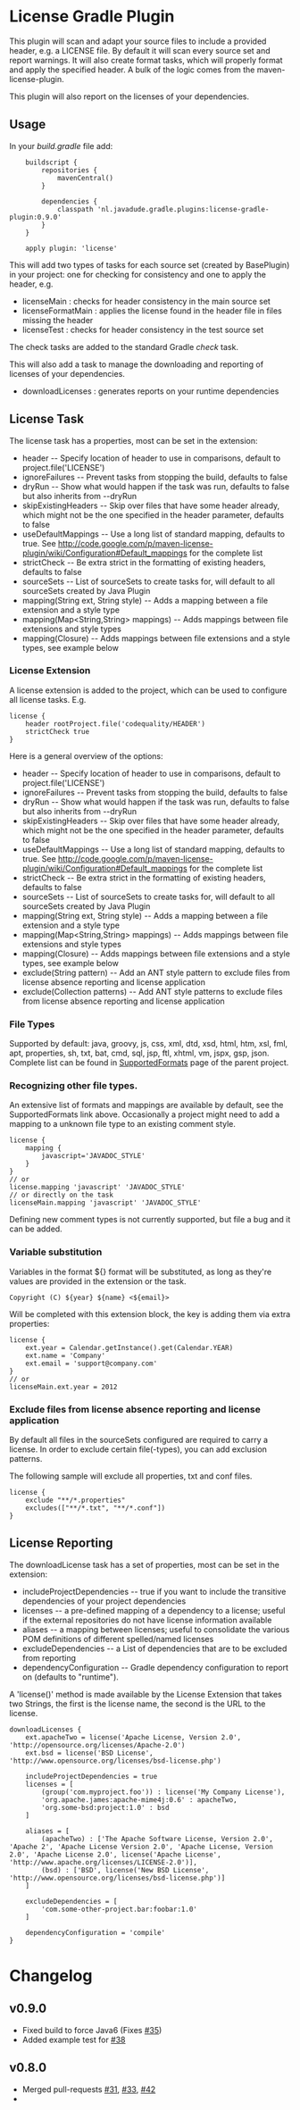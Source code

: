 # License Gradle Plugin
This plugin will scan and adapt your source files to include a provided header, e.g. a LICENSE file.  By default it will scan every source set and report warnings. It will also create format tasks, which will properly format and apply the specified header. A bulk of the logic comes from the maven-license-plugin.

This plugin will also report on the licenses of your dependencies.

## Usage
In your _build.gradle_ file add:

```
    buildscript {
        repositories {
            mavenCentral()
        }

        dependencies {
            classpath 'nl.javadude.gradle.plugins:license-gradle-plugin:0.9.0'
        }
    }

    apply plugin: 'license'
```

This will add two types of tasks for each source set (created by BasePlugin) in your project: one for checking for consistency and one to apply the header, e.g.

- licenseMain        : checks for header consistency in the main source set
- licenseFormatMain  : applies the license found in the header file in files missing the header
- licenseTest        : checks for header consistency in the test source set

The check tasks are added to the standard Gradle _check_ task.

This will also add a task to manage the downloading and reporting of licenses of your dependencies.

- downloadLicenses   : generates reports on your runtime dependencies

## License Task
The license task has a properties, most can be set in the extension:

- header -- Specify location of header to use in comparisons, default to project.file('LICENSE')
- ignoreFailures -- Prevent tasks from stopping the build, defaults to false
- dryRun -- Show what would happen if the task was run, defaults to false but also inherits from --dryRun
- skipExistingHeaders -- Skip over files that have some header already, which might not be the one specified in the header parameter, defaults to false
- useDefaultMappings -- Use a long list of standard mapping, defaults to true. See http://code.google.com/p/maven-license-plugin/wiki/Configuration#Default_mappings for the complete list
- strictCheck -- Be extra strict in the formatting of existing headers, defaults to false
- sourceSets -- List of sourceSets to create tasks for, will default to all sourceSets created by Java Plugin
- mapping(String ext, String style) -- Adds a mapping between a file extension and a style type
- mapping(Map<String,String> mappings) -- Adds mappings between file extensions and style types
- mapping(Closure) -- Adds mappings between file extensions and a style types, see example below

### License Extension
A license extension is added to the project, which can be used to configure all license tasks. E.g.
 
```
license {
    header rootProject.file('codequality/HEADER')
    strictCheck true
}
```

Here is a general overview of the options:

- header -- Specify location of header to use in comparisons, default to project.file('LICENSE')
- ignoreFailures -- Prevent tasks from stopping the build, defaults to false
- dryRun -- Show what would happen if the task was run, defaults to false but also inherits from --dryRun
- skipExistingHeaders -- Skip over files that have some header already, which might not be the one specified in the header parameter, defaults to false
- useDefaultMappings -- Use a long list of standard mapping, defaults to true. See http://code.google.com/p/maven-license-plugin/wiki/Configuration#Default_mappings for the complete list
- strictCheck -- Be extra strict in the formatting of existing headers, defaults to false
- sourceSets -- List of sourceSets to create tasks for, will default to all sourceSets created by Java Plugin
- mapping(String ext, String style) -- Adds a mapping between a file extension and a style type
- mapping(Map<String,String> mappings) -- Adds mappings between file extensions and style types
- mapping(Closure) -- Adds mappings between file extensions and a style types, see example below
- exclude(String pattern) -- Add an ANT style pattern to exclude files from license absence reporting and license application
- exclude(Collection<String> patterns) -- Add ANT style patterns to exclude files from license absence reporting and license application

### File Types
Supported by default: java, groovy, js, css, xml, dtd, xsd, html, htm, xsl, fml, apt, properties, sh, txt, bat, cmd, sql, jsp, ftl, xhtml, vm, jspx, gsp, json. Complete list can be found in <a href="http://code.google.com/p/maven-license-plugin/wiki/SupportedFormats">SupportedFormats</a> page of the parent project.

### Recognizing other file types.
An extensive list of formats and mappings are available by default, see the SupportedFormats link above. Occasionally a project might need to add a mapping to a unknown file type to an existing comment style.

```
license {
    mapping {
        javascript='JAVADOC_STYLE'
    }
}
// or
license.mapping 'javascript' 'JAVADOC_STYLE'
// or directly on the task
licenseMain.mapping 'javascript' 'JAVADOC_STYLE'
```

Defining new comment types is not currently supported, but file a bug and it can be added.

### Variable substitution
Variables in the format ${} format will be substituted, as long as they're values are provided in the extension or the task.

    Copyright (C) ${year} ${name} <${email}>

Will be completed with this extension block, the key is adding them via extra properties:

```
license {
    ext.year = Calendar.getInstance().get(Calendar.YEAR)
    ext.name = 'Company'
    ext.email = 'support@company.com'
}
// or
licenseMain.ext.year = 2012
```

### Exclude files from license absence reporting and license application
By default all files in the sourceSets configured are required to carry a license. In order to exclude certain file(-types), you can add exclusion patterns.

The following sample will exclude all properties, txt and conf files.
```
license {
    exclude "**/*.properties"
    excludes(["**/*.txt", "**/*.conf"])
}
```

## License Reporting
The downloadLicense task has a set of properties, most can be set in the extension:

- includeProjectDependencies -- true if you want to include the transitive dependencies of your project dependencies
- licenses -- a pre-defined mapping of a dependency to a license; useful if the external repositories do not have license information available
- aliases -- a mapping between licenses; useful to consolidate the various POM definitions of different spelled/named licenses
- excludeDependencies -- a List of dependencies that are to be excluded from reporting
- dependencyConfiguration -- Gradle dependency configuration to report on (defaults to "runtime").

A 'license()' method is made available by the License Extension that takes two Strings, the first is the license name, the second is the URL to the license.
```
downloadLicenses {
    ext.apacheTwo = license('Apache License, Version 2.0', 'http://opensource.org/licenses/Apache-2.0')
    ext.bsd = license('BSD License', 'http://www.opensource.org/licenses/bsd-license.php')
    
    includeProjectDependencies = true
    licenses = [
        (group('com.myproject.foo')) : license('My Company License'),
        'org.apache.james:apache-mime4j:0.6' : apacheTwo,
        'org.some-bsd:project:1.0' : bsd
    ]

    aliases = [
        (apacheTwo) : ['The Apache Software License, Version 2.0', 'Apache 2', 'Apache License Version 2.0', 'Apache License, Version 2.0', 'Apache License 2.0', license('Apache License', 'http://www.apache.org/licenses/LICENSE-2.0')],
        (bsd) : ['BSD', license('New BSD License', 'http://www.opensource.org/licenses/bsd-license.php')]
    ]

    excludeDependencies = [
        'com.some-other-project.bar:foobar:1.0'
    ]
    
    dependencyConfiguration = 'compile'
}
```

# Changelog

## v0.9.0
- Fixed build to force Java6 (Fixes [#35](https://github.com/hierynomus/license-gradle-plugin/issues/35))
- Added example test for [#38](https://github.com/hierynomus/license-gradle-plugin/issues/38)

## v0.8.0
- Merged pull-requests [#31](https://github.com/hierynomus/license-gradle-plugin/pull/31), [#33](https://github.com/hierynomus/license-gradle-plugin/pull/33), [#42](https://github.com/hierynomus/license-gradle-plugin/pull/42)
- 
